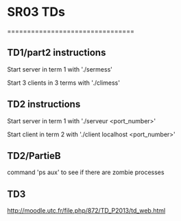 # SR03 TDs
================================

TD1/part2 instructions
-------------------------

Start server in term 1 with './sermess'

Start 3 clients in 3 terms with './climess'

TD2 instructions
-------------------------

Start server in term 1 with './serveur <port_number>'

Start client in term 2 with './client localhost <port_number>'

TD2/PartieB
-------------------------

command 'ps aux' to see if there are zombie processes

TD3
-------------------------

http://moodle.utc.fr/file.php/872/TD_P2013/td_web.html
